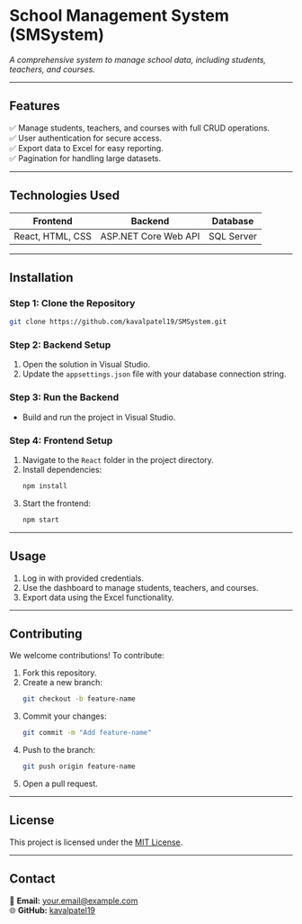 # **School Management System (SMSystem)**  
_A comprehensive system to manage school data, including students, teachers, and courses._

---

## **Features**  
✅ Manage students, teachers, and courses with full CRUD operations.  
✅ User authentication for secure access.  
✅ Export data to Excel for easy reporting.  
✅ Pagination for handling large datasets.  

---

## **Technologies Used**  

| **Frontend**   | **Backend**        | **Database**    |  
|-----------------|--------------------|-----------------|  
| React, HTML, CSS | ASP.NET Core Web API | SQL Server       |  

---

## **Installation**  

### **Step 1: Clone the Repository**  
```bash  
git clone https://github.com/kavalpatel19/SMSystem.git  
```  

### **Step 2: Backend Setup**  
1. Open the solution in Visual Studio.  
2. Update the `appsettings.json` file with your database connection string.  

### **Step 3: Run the Backend**  
- Build and run the project in Visual Studio.  

### **Step 4: Frontend Setup**  
1. Navigate to the `React` folder in the project directory.  
2. Install dependencies:  
   ```bash  
   npm install  
   ```  
3. Start the frontend:  
   ```bash  
   npm start  
   ```  

---

## **Usage**  
1. Log in with provided credentials.  
2. Use the dashboard to manage students, teachers, and courses.  
3. Export data using the Excel functionality.  

---

## **Contributing**  

We welcome contributions! To contribute:  
1. Fork this repository.  
2. Create a new branch:  
   ```bash  
   git checkout -b feature-name  
   ```  
3. Commit your changes:  
   ```bash  
   git commit -m "Add feature-name"  
   ```  
4. Push to the branch:  
   ```bash  
   git push origin feature-name  
   ```  
5. Open a pull request.  

---

## **License**  
This project is licensed under the [MIT License](LICENSE).  

---

## **Contact**  
📧 **Email:** your.email@example.com  
🌐 **GitHub:** [kavalpatel19](https://github.com/kavalpatel19)  
